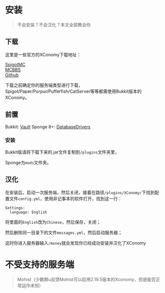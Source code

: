 # 安装

>不会安装？不会汉化？本文全部教会你

## 下载

这里是一些官方的XConomy下载地址：

[SpigotMC](https://www.spigotmc.org/resources/xconomy.75669/)  
[MCBBS](https://www.mcbbs.net/thread-962904-1-1.html)  
[Github](https://github.com/YiC200333/XConomy/releases/)  

下载之前确定你的服务端类型进行下载，Spigot/Paper/Purpur/Pufferfish/CatServer等等都需使用Bukkit版本的XConomy。

## 前置

Bukkit: [Vault](https://www.spigotmc.org/resources/vault.34315/)
Sponge 8+: [DatabaseDrivers](https://github.com/YiC200333/DatabaseDrivers/releases)

### 安装

Bukkit版请将下载下来的.jar文件复制到`/plugins`文件夹里，

Sponge为`mods`文件夹。

## 汉化

在安装后，启动一次服务端，然后关闭，接着在路径`/plugins/XConomy/`下找到配置文件`config.yml`，使用非记事本的软件打开，找到这一行：
```
Settings:
  language: English
```
将里面的`English`改为`Chinese`，然后保存，关闭；

然后删除同一目录下的文件`messages.yml`，然后启动服务器；

这时你进入服务器输入`/money`就会发现你已经成功安装并汉化了XConomy

# **不受支持的服务端**

> Mohist（少数群u反馈Mohist可以启用2.19.5版本的Xconomy，但是能否正常运作未知）